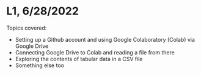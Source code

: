# L1, 6/28/2022

Topics covered:
- Setting up a Github account and using Google Colaboratory (Colab) via Google Drive
- Connecting Google Drive to Colab and reading a file from there
- Exploring the contents of tabular data in a CSV file
- Something else too
